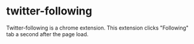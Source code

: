 # twitter-following

Twitter-following is a chrome extension.
This extension clicks "Following" tab a second after the page load.
